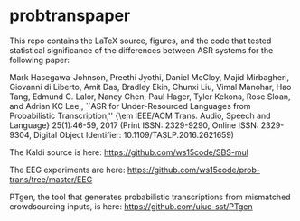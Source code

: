 # probtranspaper

This repo contains the LaTeX source, figures, and the code that tested statistical significance of the differences between ASR systems for the following paper:

Mark Hasegawa-Johnson, Preethi Jyothi, Daniel McCloy, Majid Mirbagheri, Giovanni di Liberto, Amit Das, Bradley Ekin, Chunxi Liu, Vimal Manohar, Hao Tang, Edmund C. Lalor, Nancy Chen, Paul Hager, Tyler Kekona, Rose Sloan, and Adrian KC Lee,, ``ASR for Under-Resourced Languages from Probabilistic Transcription,''  {\em IEEE/ACM Trans. Audio, Speech and Language} 25(1):46-59,  2017 (Print ISSN: 2329-9290, Online ISSN: 2329-9304,  Digital Object Identifier: 10.1109/TASLP.2016.2621659)

The Kaldi source is here: https://github.com/ws15code/SBS-mul

The EEG experiments are here: https://github.com/ws15code/prob-trans/tree/master/EEG

PTgen, the tool that generates probabilistic transcriptions from mismatched crowdsourcing inputs, is here:  https://github.com/uiuc-sst/PTgen


